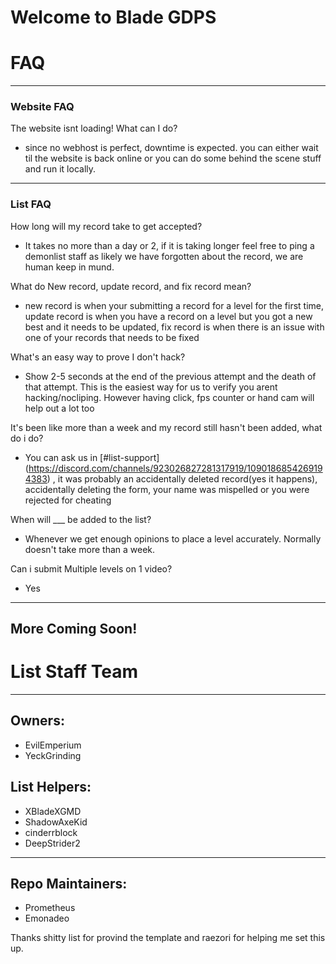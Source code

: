 # Welcome to Blade GDPS

# FAQ

---

### Website FAQ
The website isnt loading! What can I do?

- since no webhost is perfect, downtime is expected. you can either wait til the
  website is back online or you can do some behind the scene stuff and run it
  locally.

---

### List FAQ

How long will my record take to get accepted?

- It takes no more than a day or 2, if it is taking longer feel free to ping a demonlist staff as likely we have forgotten about the record, we are human keep in mund.

What do New record, update record, and fix record mean?

- new record is when your submitting a record for a level for the first time,
  update record is when you have a record on a level but you got a new best and
  it needs to be updated, fix record is when there is an issue with one of your
  records that needs to be fixed

What's an easy way to prove I don't hack?

- Show 2-5 seconds at the end of the previous attempt and the death of that
  attempt. This is the easiest way for us to verify you arent hacking/nocliping.
  However having click, fps counter or hand cam will help out a lot too

It's been like more than a week and my record still hasn't been added, what do i
do?

- You can ask us in
  [#list-support] (https://discord.com/channels/923026827281317919/1090186854269194383)
  , it was probably an accidentally deleted record(yes it happens), accidentally
  deleting the form, your name was mispelled or you were rejected for cheating

When will \_\_\_ be added to the list?

- Whenever we get enough opinions to place a level accurately. Normally doesn't take more than a week.

Can i submit Multiple levels on 1 video?

- Yes

---

## More Coming Soon!

# List Staff Team

---

## Owners:

- EvilEmperium
- YeckGrinding

## List Helpers:

- XBladeXGMD
- ShadowAxeKid
- cinderrblock
- DeepStrider2

---


## Repo Maintainers:

- Prometheus
- Emonadeo


Thanks shitty list for provind the template and raezori for helping me set this up.
